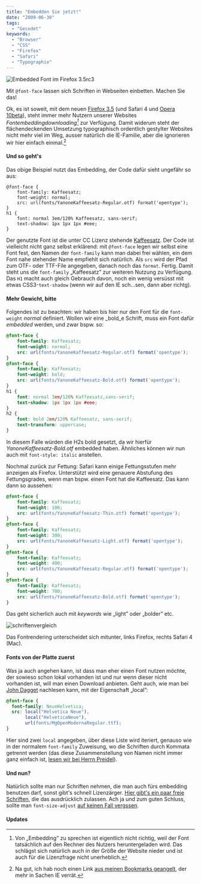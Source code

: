 ```yaml
---
title: "Embedden Sie jetzt!"
date: "2009-06-30"
tags:
  - "Gecodet"
keywords:
  - "Browser"
  - "CSS"
  - "Firefox"
  - "Safari"
  - "Typographie"
---
```


![Embedded Font im Firefox 3.5rc3](/images/codecandies/fontatfirefox.jpg)

Mit `@font-face` lassen sich Schriften in Webseiten einbetten. Machen Sie das!

Ok, es ist soweit, mit dem neuen [Firefox 3.5](http://www.mozilla.com/en-US/firefox/all-rc.html) (und Safari 4 und [Opera 10beta](http://www.opera.com/browser/next/)), steht immer mehr Nutzern unserer Websites _Fontembeddingdownloading[^1]_ zur Verfügung. Damit widerum steht der flächendeckenden Umsetzung typographisch ordentlich gestylter Websites nicht mehr viel im Weg, ausser natürlich die IE-Familie, aber die ignorieren wir hier einfach einmal.[^2]

#### Und so geht's

Das obige Beispiel nutzt das Embedding, der Code dafür sieht ungefähr so aus:

```
@font-face {
    font-family: Kaffeesatz;
    font-weight: normal;
    src: url(fonts/YanoneKaffeesatz-Regular.otf) format('opentype');
}
h1 {
	font: normal 3em/120% Kaffeesatz, sans-serif;
	text-shadow: 1px 1px 1px #eee;
}
```

Der genutzte Font ist die unter CC Lizenz stehende [Kaffeesatz](http://yanone.de/typedesign/kaffeesatz/). Der Code ist vielleicht nicht ganz selbst erklärend: mit `@font-face` legen wir selbst eine Font fest, den Namen der `font-family` kann man dabei frei wählen, ein dem Font nahe stehender Name empfiehlt sich natürlich. Als `src` wird der Pfad zum OTF\- oder TTF\-File angegeben, danach noch das `format`. Fertig. Damit steht uns die `font-family` „Kaffeesatz” zur weiteren Nutzung zu Verfügung. Das `H1` macht auch gleich Gebrauch davon, noch ein wenig versüsst mit etwas CSS3-`text-shadow` (wenn wir auf den IE sch…sen, dann aber richtg).

#### Mehr Gewicht, bitte

Folgendes ist zu beachten: wir haben bis hier nur den Font für die `font-weight` _normal_ definiert. Wollen wir eine _bold_e Schrift, muss ein Font dafür _embedded_ werden, und zwar bspw. so:

```css
@font-face {
    font-family: Kaffeesatz;
    font-weight: normal;
    src: url(fonts/YanoneKaffeesatz-Regular.otf) format('opentype');
}
@font-face {
    font-family: Kaffeesatz;
    font-weight: bold;
    src: url(fonts/YanoneKaffeesatz-Bold.otf) format('opentype');
}
h1 {
	font: normal 3em/120% Kaffeesatz,sans-serif;
	text-shadow: 1px 1px 1px #eee;
}
h2 {
    font: bold 2em/120% Kaffeesatz, sans-serif;
    text-transform: uppercase;
}
```

In diesem Falle würden die H2s bold gesetzt, da wir hierfür _YanoneKaffeesatz-Bold.otf_ embedded haben. Ähnliches können wir nun auch mit `font-style: italic` anstellen.

Nochmal zurück zur Fettung: Safari kann einige Fettungsstufen mehr anzeigen als Firefox. Unterstützt wird eine genauere Abstufung des Fettungsgrades, wenn man bspw. einen Font hat die Kaffeesatz. Das kann dann so aussehen:

```css
@font-face {
    font-family: Kaffeesatz;
    font-weight: 100;
    src: url(fonts/YanoneKaffeesatz-Thin.otf) format('opentype');
}
@font-face {
    font-family: Kaffeesatz;
    font-weight: 300;
    src: url(fonts/YanoneKaffeesatz-Light.otf) format('opentype');
}
@font-face {
    font-family: Kaffeesatz;
    font-weight: 400;
    src: url(fonts/YanoneKaffeesatz-Regular.otf) format('opentype');
}
@font-face {
    font-family: Kaffeesatz;
    font-weight: 700;
    src: url(fonts/YanoneKaffeesatz-Bold.otf) format('opentype');
}
```

Das geht sicherlich auch mit _keywords_ wie „light” oder „bolder” etc.

![schriftenvergleich](/images/codecandies/schriftenvergleich.gif)

Das Fontrendering unterscheidet sich mitunter, links Firefox, rechts Safari 4 (Mac).

#### Fonts von der Platte zuerst

Was ja auch angehen kann, ist dass man eher einen Font nutzen möchte, der sowieso schon lokal vorhanden ist und nur wenn dieser nicht vorhanden ist, will man einen Download anbieten. Geht auch, wie man bei [John Dagget](http://hacks.mozilla.org/2009/06/beautiful-fonts-with-font-face/) nachlesen kann, mit der Eigenschaft „local”:

```css
@font-face {
  font-family: NeueHelvetica;
  src: local("Helvetica Neue"),
       local("HelveticaNeue"),
       url(fonts/MgOpenModernaRegular.ttf);
}
```

Hier sind zwei `local` angegeben, über diese Liste wird iteriert, genauso wie in der normalem `font-family` Zuweisung, wo die Schriften durch Kommata getrennt werden (das diese Zusammenstellung von Namen nicht immer ganz einfach ist, [lesen wir bei Herrn Preidel](http://www.qxm.de/webdesign/20080317-155549/helvetica-neue-light-in-firefox-3)).

#### Und nun?

Natürlich sollte man nur Schriften nehmen, die man auch fürs embedding benutzen darf, sonst gibt's schnell Lizenzärger. [Hier gibt's ein paar freie Schriften](http://opentype.info/blog/2008/08/05/10-great-free-fonts-for-font-face-embedding/), die das ausdrücklich zulassen. Ach ja und zum guten Schluss, sollte man `font-size-adjust` [auf keinen Fall vergssen](http://www.peterkroener.de/schoenes-neues-css-font-size-adjust/ "Peter Kröner: Schönes neues CSS: font-size-adjust").

#### Updates

[^1]: Von „Embedding“ zu sprechen ist eigentlich nicht richtig, weil der Font tatsächlich auf den Rechner des Nutzers heruntergeladen wird. Das schlägst sich natürlich auch in der Größe der Website nieder und ist auch für die Lizenzfrage nicht unerheblich.

[^2]: Na gut, ich hab noch einen Link [aus meinen Bookmarks geangelt](/codecandies/2008/11/05/font-face-in-ie-making-web-fonts-work/), der mehr in Sachen IE verrät.
